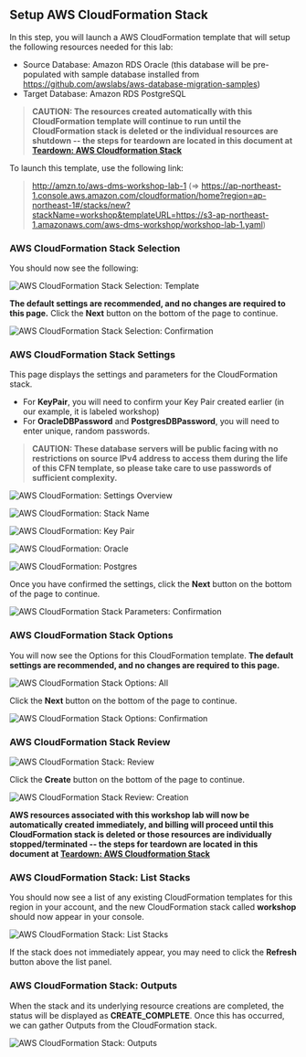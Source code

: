 ## Setup AWS CloudFormation Stack

In this step, you will launch a AWS CloudFormation template that will setup the following resources needed for this lab:

- Source Database: Amazon RDS Oracle (this database will be pre-populated with sample database installed from <https://github.com/awslabs/aws-database-migration-samples>)
- Target Database: Amazon RDS PostgreSQL

> **CAUTION: The resources created automatically with this CloudFormation template will continue to run until the CloudFormation stack is deleted or the individual resources are shutdown -- the steps for teardown are located in this document at [Teardown: AWS Cloudformation Stack](#teardown-aws-cloudformation-stack)**

To launch this template, use the following link:

> <http://amzn.to/aws-dms-workshop-lab-1> (=> <https://ap-northeast-1.console.aws.amazon.com/cloudformation/home?region=ap-northeast-1#/stacks/new?stackName=workshop&templateURL=https://s3-ap-northeast-1.amazonaws.com/aws-dms-workshop/workshop-lab-1.yaml>)

### AWS CloudFormation Stack Selection

You should now see the following:

![AWS CloudFormation Stack Selection:  Template](images/setup/aws_cfn_stack/select-template.png)

**The default settings are recommended, and no changes are required to this page.** Click the **Next** button on the bottom of the page to continue.

![AWS CloudFormation Stack Selection: Confirmation](images/setup/aws_cfn_stack/next.png)

### AWS CloudFormation Stack Settings

This page displays the settings and parameters for the CloudFormation stack.

- For **KeyPair**, you will need to confirm your Key Pair created earlier (in our example, it is labeled workshop)
- For **OracleDBPassword** and **PostgresDBPassword**, you will need to enter unique, random passwords. 

> **CAUTION: These database servers will be public facing with no restrictions on source IPv4 address to access them during the life of this CFN template, so please take care to use passwords of sufficient complexity.**

![AWS CloudFormation: Settings Overview](images/setup/aws_cfn_stack/params-all.png)

![AWS CloudFormation: Stack Name](images/setup/aws_cfn_stack/stack-name.png)

![AWS CloudFormation: Key Pair](images/setup/aws_cfn_stack/params-key-pair.png)

![AWS CloudFormation: Oracle](images/setup/aws_cfn_stack/params-oracle.png)

![AWS CloudFormation: Postgres](images/setup/aws_cfn_stack/params-postgres.png)

Once you have confirmed the settings, click the **Next** button on the bottom of the page to continue.

![AWS CloudFormation Stack Parameters: Confirmation](images/setup/aws_cfn_stack/next.png)

### AWS CloudFormation Stack Options

You will now see the Options for this CloudFormation template. **The default settings are recommended, and no changes are required to this page.** 

![AWS CloudFormation Stack Options: All](images/setup/aws_cfn_stack/options-all.png)

Click the **Next** button on the bottom of the page to continue.

![AWS CloudFormation Stack Options: Confirmation](images/setup/aws_cfn_stack/next.png)

### AWS CloudFormation Stack Review

![AWS CloudFormation Stack: Review](images/setup/aws_cfn_stack/review-all.png)

Click the **Create** button on the bottom of the page to continue.

![AWS CloudFormation Stack Review: Creation](images/setup/aws_cfn_stack/create.png)

**AWS resources associated with this workshop lab will now be automatically created immediately, and billing will proceed until this CloudFormation stack is deleted or those resources are individually stopped/terminated -- the steps for teardown are located in this document at [Teardown: AWS Cloudformation Stack](#teardown-aws-cloudformation-stack)**

### AWS CloudFormation Stack: List Stacks

You should now see a list of any existing CloudFormation templates for this region in your account, and the new CloudFormation stack called **workshop** should now appear in your console. 

![AWS CloudFormation Stack: List Stacks](images/setup/aws_cfn_stack/list.png)

If the stack does not immediately appear, you may need to click the **Refresh** button above the list panel.

### AWS CloudFormation Stack: Outputs

When the stack and its underlying resource creations are completed, the status will be displayed as **CREATE_COMPLETE**. Once this has occurred, we can gather Outputs from the CloudFormation stack.

![AWS CloudFormation Stack: Outputs](images/setup/aws_cfn_stack/outputs.png)
